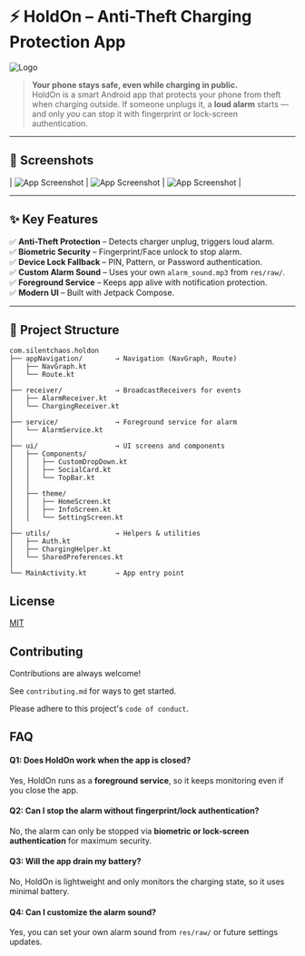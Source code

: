 # ⚡ HoldOn – Anti-Theft Charging Protection App
![Logo](https://raw.githubusercontent.com/imgurujeet/Hold-on/refs/heads/main/app/src/main/res/mipmap-xxxhdpi/ic_launcher_round.webp)


>  **Your phone stays safe, even while charging in public.**  
HoldOn is a smart Android app that protects your phone from theft when charging outside. If someone unplugs it, a **loud alarm** starts — and only *you* can stop it with fingerprint or lock-screen authentication.


---

## 📱 Screenshots

| ![App Screenshot](app/src/main/res/Assets/ss1.jpg) | ![App Screenshot](app/src/main/res/Assets/ss2.jpg) | ![App Screenshot](app/src/main/res/Assets/ss3.jpg) |  

---

## ✨ Key Features

✅ **Anti-Theft Protection** – Detects charger unplug, triggers loud alarm.  
✅ **Biometric Security** – Fingerprint/Face unlock to stop alarm.  
✅ **Device Lock Fallback** – PIN, Pattern, or Password authentication.  
✅ **Custom Alarm Sound** – Uses your own `alarm_sound.mp3` from `res/raw/`.  
✅ **Foreground Service** – Keeps app alive with notification protection.  
✅ **Modern UI** – Built with Jetpack Compose.

---

## 📂 Project Structure

```plaintext
com.silentchaos.holdon
├── appNavigation/        → Navigation (NavGraph, Route)
│   ├── NavGraph.kt
│   └── Route.kt
│
├── receiver/             → BroadcastReceivers for events
│   ├── AlarmReceiver.kt
│   └── ChargingReceiver.kt
│
├── service/              → Foreground service for alarm
│   └── AlarmService.kt
│
├── ui/                   → UI screens and components
│   ├── Components/
│   │   ├── CustomDropDown.kt
│   │   ├── SocialCard.kt
│   │   └── TopBar.kt
│   │
│   ├── theme/
│   │   ├── HomeScreen.kt
│   │   ├── InfoScreen.kt
│   │   └── SettingScreen.kt
│
├── utils/                → Helpers & utilities
│   ├── Auth.kt
│   ├── ChargingHelper.kt
│   └── SharedPreferences.kt
│
└── MainActivity.kt       → App entry point

```


## License

[MIT](LICENSE)


## Contributing

Contributions are always welcome!

See `contributing.md` for ways to get started.

Please adhere to this project's `code of conduct`.

## FAQ

#### Q1: Does HoldOn work when the app is closed?
Yes, HoldOn runs as a **foreground service**, so it keeps monitoring even if you close the app.

#### Q2: Can I stop the alarm without fingerprint/lock authentication?
No, the alarm can only be stopped via **biometric or lock-screen authentication** for maximum security.

#### Q3: Will the app drain my battery?
No, HoldOn is lightweight and only monitors the charging state, so it uses minimal battery.

#### Q4: Can I customize the alarm sound?
Yes, you can set your own alarm sound from `res/raw/` or future settings updates.  
